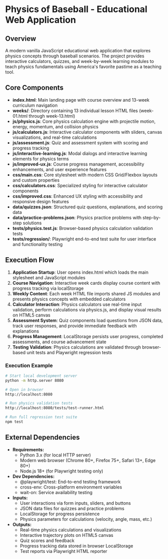 # Physics of Baseball - Educational Web Application

## Overview
A modern vanilla JavaScript educational web application that explores physics concepts through baseball scenarios. The project provides interactive calculators, quizzes, and week-by-week learning modules to teach physics fundamentals using America's favorite pastime as a teaching tool.

## Core Components
- **index.html**: Main landing page with course overview and 13-week curriculum navigation
- **weeks/**: Directory containing 13 individual lesson HTML files (week-01.html through week-13.html)
- **js/physics.js**: Core physics calculation engine with projectile motion, energy, momentum, and collision physics
- **js/calculators.js**: Interactive calculator components with sliders, canvas visualizations, and real-time calculations
- **js/assessment.js**: Quiz and assessment system with scoring and progress tracking
- **js/interactive-learning.js**: Modal dialogs and interactive learning elements for physics terms
- **js/improved-ux.js**: Course progress management, accessibility enhancements, and user experience features
- **css/main.css**: Core stylesheet with modern CSS Grid/Flexbox layouts and custom properties
- **css/calculators.css**: Specialized styling for interactive calculator components
- **css/improved.css**: Enhanced UX styling with accessibility and responsive design features
- **data/quizzes.json**: Structured quiz questions, explanations, and scoring data
- **data/practice-problems.json**: Physics practice problems with step-by-step solutions
- **tests/physics.test.js**: Browser-based physics calculation validation tests
- **tests/regression/**: Playwright end-to-end test suite for user interface and functionality testing

## Execution Flow
1. **Application Startup**: User opens index.html which loads the main stylesheet and JavaScript modules
2. **Course Navigation**: Interactive week cards display course content with progress tracking via localStorage
3. **Weekly Content**: Each week HTML file imports shared JS modules and presents physics concepts with embedded calculators
4. **Calculator Interaction**: Physics calculators use real-time input validation, perform calculations via physics.js, and display visual results on HTML5 canvas
5. **Assessment System**: Quiz components load questions from JSON data, track user responses, and provide immediate feedback with explanations
6. **Progress Management**: LocalStorage persists user progress, completed assessments, and course advancement state
7. **Testing Validation**: Physics calculations are validated through browser-based unit tests and Playwright regression tests

### Execution Example
```bash
# Start local development server
python -m http.server 8080

# Open in browser
http://localhost:8080

# Run physics validation tests
http://localhost:8080/tests/test-runner.html

# Run full regression test suite
npm test
```

## External Dependencies
- **Requirements:**
  - Python 3.x (for local HTTP server)
  - Modern web browser (Chrome 80+, Firefox 75+, Safari 13+, Edge 80+)
  - Node.js 18+ (for Playwright testing only)
- **Dev Dependencies:**
  - @playwright/test: End-to-end testing framework
  - cross-env: Cross-platform environment variables
  - wait-on: Service availability testing
- **Inputs:**
  - User interactions via form inputs, sliders, and buttons
  - JSON data files for quizzes and practice problems
  - LocalStorage for progress persistence
  - Physics parameters for calculations (velocity, angle, mass, etc.)
- **Outputs:**
  - Real-time physics calculations and visualizations
  - Interactive trajectory plots on HTML5 canvas
  - Quiz scores and feedback
  - Progress tracking data stored in browser LocalStorage
  - Test reports via Playwright HTML reporter